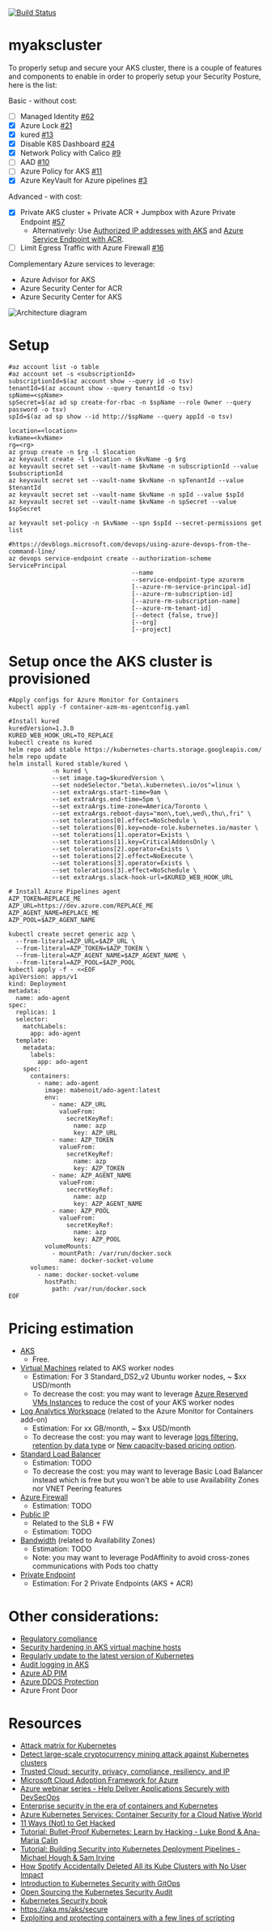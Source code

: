 [![Build Status](https://dev.azure.com/mabenoit-ms/MyOwnBacklog/_apis/build/status/myakscluster?branchName=master)](https://dev.azure.com/mabenoit-ms/MyOwnBacklog/_build/latest?definitionId=97?branchName=master)

# myakscluster

To properly setup and secure your AKS cluster, there is a couple of features and components to enable in order to properly setup your Security Posture, here is the list:

Basic - without cost:
- [ ] Managed Identity [#62](https://github.com/mathieu-benoit/myakscluster/issues/62)
- [X] Azure Lock [#21](https://github.com/mathieu-benoit/myakscluster/issues/21)
- [X] kured [#13](https://github.com/mathieu-benoit/myakscluster/issues/13)
- [X] Disable K8S Dashboard [#24](https://github.com/mathieu-benoit/myakscluster/issues/24)
- [X] Network Policy with Calico [#9](https://github.com/mathieu-benoit/myakscluster/issues/9)
- [ ] AAD [#10](https://github.com/mathieu-benoit/myakscluster/issues/10)
- [ ] Azure Policy for AKS [#11](https://github.com/mathieu-benoit/myakscluster/issues/11)
- [X] Azure KeyVault for Azure pipelines [#3](https://github.com/mathieu-benoit/myakscluster/issues/3)

Advanced - with cost:
- [X] Private AKS cluster + Private ACR + Jumpbox with Azure Private Endpoint [#57](https://github.com/mathieu-benoit/myakscluster/issues/57)
  - Alternatively: Use [Authorized IP addresses with AKS](https://docs.microsoft.com/azure/aks/api-server-authorized-ip-ranges) and [Azure Service Endpoint with ACR](https://docs.microsoft.com/azure/container-registry/container-registry-vnet).
- [ ] Limit Egress Traffic with Azure Firewall [#16](https://github.com/mathieu-benoit/myakscluster/issues/16)

Complementary Azure services to leverage:
- Azure Advisor for AKS
- Azure Security Center for ACR
- Azure Security Center for AKS

![Architecture diagram](./myakscluster.png)

# Setup

```
#az account list -o table
#az account set -s <subscriptionId>
subscriptionId=$(az account show --query id -o tsv)
tenantId=$(az account show --query tenantId -o tsv)
spName=<spName>
spSecret=$(az ad sp create-for-rbac -n $spName --role Owner --query password -o tsv)
spId=$(az ad sp show --id http://$spName --query appId -o tsv)

location=<location>
kvName=<kvName>
rg=<rg>
az group create -n $rg -l $location
az keyvault create -l $location -n $kvName -g $rg
az keyvault secret set --vault-name $kvName -n subscriptionId --value $subscriptionId
az keyvault secret set --vault-name $kvName -n spTenantId --value $tenantId
az keyvault secret set --vault-name $kvName -n spId --value $spId
az keyvault secret set --vault-name $kvName -n spSecret --value $spSecret

az keyvault set-policy -n $kvName --spn $spId --secret-permissions get list

#https://devblogs.microsoft.com/devops/using-azure-devops-from-the-command-line/
az devops service-endpoint create --authorization-scheme ServicePrincipal
                                  --name
                                  --service-endpoint-type azurerm
                                  [--azure-rm-service-principal-id]
                                  [--azure-rm-subscription-id]
                                  [--azure-rm-subscription-name]
                                  [--azure-rm-tenant-id]
                                  [--detect {false, true}]
                                  [--org]
                                  [--project]
```

# Setup once the AKS cluster is provisioned

```
#Apply configs for Azure Monitor for Containers
kubectl apply -f container-azm-ms-agentconfig.yaml

#Install kured
kuredVersion=1.3.0
KURED_WEB_HOOK_URL=TO_REPLACE
kubectl create ns kured
helm repo add stable https://kubernetes-charts.storage.googleapis.com/
helm repo update
helm install kured stable/kured \
            -n kured \
            --set image.tag=$kuredVersion \
            --set nodeSelector."beta\.kubernetes\.io/os"=linux \
            --set extraArgs.start-time=9am \
            --set extraArgs.end-time=5pm \
            --set extraArgs.time-zone=America/Toronto \
            --set extraArgs.reboot-days="mon\,tue\,wed\,thu\,fri" \
            --set tolerations[0].effect=NoSchedule \
            --set tolerations[0].key=node-role.kubernetes.io/master \
            --set tolerations[1].operator=Exists \
            --set tolerations[1].key=CriticalAddonsOnly \
            --set tolerations[2].operator=Exists \
            --set tolerations[2].effect=NoExecute \
            --set tolerations[3].operator=Exists \
            --set tolerations[3].effect=NoSchedule \
            --set extraArgs.slack-hook-url=$KURED_WEB_HOOK_URL

# Install Azure Pipelines agent
AZP_TOKEN=REPLACE_ME
AZP_URL=https://dev.azure.com/REPLACE_ME
AZP_AGENT_NAME=REPLACE_ME
AZP_POOL=$AZP_AGENT_NAME

kubectl create secret generic azp \
  --from-literal=AZP_URL=$AZP_URL \
  --from-literal=AZP_TOKEN=$AZP_TOKEN \
  --from-literal=AZP_AGENT_NAME=$AZP_AGENT_NAME \
  --from-literal=AZP_POOL=$AZP_POOL
kubectl apply -f - <<EOF
apiVersion: apps/v1
kind: Deployment
metadata:
  name: ado-agent
spec:
  replicas: 1
  selector:
    matchLabels:
      app: ado-agent
  template:
    metadata:
      labels:
        app: ado-agent
    spec:
      containers:
        - name: ado-agent
          image: mabenoit/ado-agent:latest
          env:
            - name: AZP_URL
              valueFrom:
                secretKeyRef:
                  name: azp
                  key: AZP_URL
            - name: AZP_TOKEN
              valueFrom:
                secretKeyRef:
                  name: azp
                  key: AZP_TOKEN
            - name: AZP_AGENT_NAME
              valueFrom:
                secretKeyRef:
                  name: azp
                  key: AZP_AGENT_NAME
            - name: AZP_POOL
              valueFrom:
                secretKeyRef:
                  name: azp
                  key: AZP_POOL
          volumeMounts:
            - mountPath: /var/run/docker.sock
              name: docker-socket-volume
      volumes:
        - name: docker-socket-volume
          hostPath:
            path: /var/run/docker.sock
EOF
```

# Pricing estimation

- [AKS](https://azure.microsoft.com/pricing/details/kubernetes-service/)
  - Free.
- [Virtual Machines](https://azure.microsoft.com/pricing/details/virtual-machines/linux/) related to AKS worker nodes
  - Estimation: For 3 Standard_DS2_v2 Ubuntu worker nodes, ~ $xx USD/month
  - To decrease the cost: you may want to leverage [Azure Reserved VMs Instances](https://azure.microsoft.com/pricing/reserved-vm-instances/) to reduce the cost of your AKS worker nodes
- [Log Analytics Workspace](https://azure.microsoft.com/pricing/details/monitor/) (related to the Azure Monitor for Containers add-on)
  - Estimation: For xx GB/month, ~ $xx USD/month
  - To decrease the cost: you may want to leverage [logs filtering](https://docs.microsoft.com/azure/azure-monitor/insights/container-insights-agent-config), [retention by data type](https://docs.microsoft.com/azure/azure-monitor/platform/manage-cost-storage#retention-by-data-type) or [New capacity-based pricing option](https://azure.microsoft.com/updates/azure-monitor-log-analytics-new-capacity-based-pricing-option-is-now-available/).
- [Standard Load Balancer](https://azure.microsoft.com/pricing/details/load-balancer/)
  - Estimation: TODO
  - To decrease the cost: you may want to leverage Basic Load Balancer instead which is free but you won't be able to use Availability Zones nor VNET Peering features
- [Azure Firewall](https://azure.microsoft.com/pricing/details/azure-firewall/)
  - Estimation: TODO
- [Public IP](https://azure.microsoft.com/pricing/details/ip-addresses/)
  - Related to the SLB + FW
  - Estimation: TODO
- [Bandwidth](https://azure.microsoft.com/pricing/details/bandwidth/) (related to Availability Zones)
  - Estimation: TODO
  - Note: you may want to leverage PodAffinity to avoid cross-zones communications with Pods too chatty
- [Private Endpoint](https://azure.microsoft.com/pricing/details/private-link/)
  - Estimation: For 2 Private Endpoints (AKS + ACR)

# Other considerations:

- [Regulatory compliance](https://docs.microsoft.com/azure/aks/intro-kubernetes#regulatory-compliance)
- [Security hardening in AKS virtual machine hosts](https://docs.microsoft.com/azure/aks/security-hardened-vm-host-image)
- [Regularly update to the latest version of Kubernetes](https://docs.microsoft.com/azure/aks/operator-best-practices-cluster-security#regularly-update-to-the-latest-version-of-kubernetes)
- [Audit logging in AKS](https://azure.microsoft.com/updates/audit-logging-in-azure-kubernetes-service-aks-is-now-available/)
- [Azure AD PIM](https://docs.microsoft.com/azure/active-directory/privileged-identity-management/pim-configure)
- [Azure DDOS Protection](https://docs.microsoft.com/azure/virtual-network/ddos-protection-overview)
- Azure Front Door

# Resources

- [Attack matrix for Kubernetes](https://www.microsoft.com/security/blog/2020/04/02/attack-matrix-kubernetes/)
- [Detect large-scale cryptocurrency mining attack against Kubernetes clusters](https://azure.microsoft.com/blog/detect-largescale-cryptocurrency-mining-attack-against-kubernetes-clusters/)
- [Trusted Cloud: security, privacy, compliance, resiliency, and IP](https://azure.microsoft.com/blog/trusted-cloud-security-privacy-compliance-resiliency-and-ip/)
- [Microsoft Cloud Adoption Framework for Azure](https://azure.microsoft.com/cloud-adoption-framework/)
- [Azure webinar series - Help Deliver Applications Securely with DevSecOps](https://info.microsoft.com/ww-ondemand-help-deliver-applications-securely-with-devsecops-us.html)
- [Enterprise security in the era of containers and Kubernetes](https://mybuild.techcommunity.microsoft.com/sessions/77061)
- [Azure Kubernetes Services: Container Security for a Cloud Native World](https://info.cloudops.com/azure-kubernetes-services-container-security)
- [11 Ways (Not) to Get Hacked](https://kubernetes.io/blog/2018/07/18/11-ways-not-to-get-hacked/)
- [Tutorial: Bullet-Proof Kubernetes: Learn by Hacking - Luke Bond & Ana-Maria Calin](https://www.youtube.com/watch?v=NEfwUxId1Uk)
- [Tutorial: Building Security into Kubernetes Deployment Pipelines - Michael Hough & Sam Irvine](https://www.youtube.com/watch?v=xjTBwZG8TtY)
- [How Spotify Accidentally Deleted All its Kube Clusters with No User Impact](https://www.youtube.com/watch?v=ix0Tw8uinWs)
- [Introduction to Kubernetes Security with GitOps](https://www.weave.works/blog/intro-kubernetes-security)
- [Open Sourcing the Kubernetes Security Audit](https://www.cncf.io/blog/2019/08/06/open-sourcing-the-kubernetes-security-audit)
- [Kubernetes Security book](https://kubernetes-security.info/)
- https://aka.ms/aks/secure
- [Exploiting and protecting containers with a few lines of scripting](https://media.ccc.de/v/Camp2019-10178-hacking_containers_and_kubernetes)
